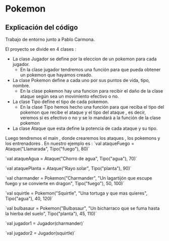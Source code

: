 # Pokemon
## Explicación del código

Trabajo de entorno junto a Pablo Carmona.  

El proyecto se divide en 4 clases :  

- La clase Jugador se define por la eleccion de un pokemon para cada jugador.
     - En la clase jugador tendremos una función para que pueda obtener un pokemon que hayamos creado.
- La clase Pokemon define a cada uno por sus puntos de vida, tipo, nombre.
     - En la clase pokemon hay una funcion para recibir el daño de la clase ataque según sea un movimiento efectivo o no. 
- La clase Tipo define el tipo de cada pokemon.
     - En la clase Tipo hemos hecho una función para que reciba el tipo del pokemon que recibe el ataque y el tipo del ataque , es decir, veremos si es efectivo o no y se lo mandará a la función de la clase pokemon
- La clase Ataque que esta define la potencia de cada ataque y su tipo.

Luego tendremos el main , donde crearemos los ataques , los pokemons y los entrenadores . En nuestro ejemplo es :
´val ataqueFuego = Ataque("Llamarada", Tipo("fuego"), 80)´    

´val ataqueAgua = Ataque("Chorro de agua", Tipo("agua"), 70)´    

´val ataquePlanta = Ataque("Rayo solar", Tipo("planta"), 90)´    

´val charmander = Pokemon("Charmander", "Un lagartijón que escupe fuego y se convierte en dragon", Tipo("fuego"), 50, 100)´    

´val squirtle = Pokemon("Squirtle", "Una tortuga y que mas quieres", Tipo("agua"), 40, 120)´    

´val bulbasaur = Pokemon("Bulbasaur", "Un bicharraco que se fuma hasta la hierba del suelo", Tipo("planta"), 45, 110)´    

´val jugador1 = Jugador(charmander)´    

´val jugador2 = Jugador(squirtle)´
